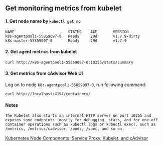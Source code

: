 ## Get monitoring metrics from kubelet
#### 1. Get node name by `kubectl get no`
```
NAME                        STATUS    AGE       VERSION
k8s-agentpool1-55859097-0   Ready     29d       v1.7.9-dirty
k8s-master-55859097-0       Ready     29d       v1.7.9
```

#### 2. Get agent metrics from kubelet
```
curl http://k8s-agentpool1-55859097-0:10255/stats/summary
```

#### 3. Get metrics from cAdvisor Web UI
Log on to node `k8s-agentpool1-55859097-0`, run following command:
```
curl http://localhost:4194/containers/
```

#### Notes
```
The Kubelet also starts an internal HTTP server on port 10255 and exposes some endpoints (mostly for debugging, stats, and for one-off container operations such as kubectl logs or kubectl exec), such as /metrics, /metrics/cadvisor, /pods, /spec, and so on.
```
[Kubernetes Node Components: Service Proxy, Kubelet, and cAdvisor](https://medium.com/jorgeacetozi/kubernetes-node-components-service-proxy-kubelet-and-cadvisor-dcc6928ef58c)
